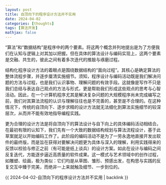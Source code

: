 ```yaml
---
layout: post
title: 自顶向下的程序设计方法并不实用
date: 2024-04-02
categories: [thoughts]
tags: [算法开发]
mathjax: false
---
```


“算法”和“数据结构”是程序中的两个要素。将这两个概念并列地提出是为了方便我们在认知与逻辑上对其加以把握。但在具体的算法设计与编码实现上，这两个要素是交融、共生的，彼此之间有着多次迭代的推敲与琢磨过程。

结构化程序设计方法的着眼点是围绕数据结构的“面向过程”。其核心是确定算法的整体流程步骤，并逐步厘清实施细节。须知，程序设计与编码活动既是我们解决问题的方法与过程，也是我们认识事物、理解问题的有效手段。这就像是写作不只是我们总结与表达自己观点的方法与形式，更是帮助我们形成这些观点的思考与心智活动。因此，在一个计算机程序尤其是解决复杂问题的大规模程序尚未完成编写之前，我们对其算法流程的认识与理解往往也是不完善的，甚至是不合理的。在这种情况下，传统的自顶向下、逐步求精的设计方法就无法细化到算法实施细节的较深层次，从而并不能有效地指导编程实践。

更为合理的设计方法是将自顶向下的算法设计与自下向上的具体编码活动相结合。在最初有限的认知下，我们先有一个大致的数据结构规划与算法流程设计，基于此草案就足以开始编码工作了。此阶段的编码活动不是为了一劳永逸地直接开发出软件的最终版，而是旨在获得对要解决问题更为具体与深入的理解，利用实践得来的反馈以校验与修正之前（有可能是纸上谈兵）的设计方案。如此在设计与编码之间反复迭代，方能逐步逼近高质量的软件成果。这一模式与艺术领域中的创作过程，如雕塑、绘画，极为类似：它们均是从草图、雏形、预感出发，在构思与实践的反复交互中臻于完美，而绝非一上来就触及细节、一步到位的。

{{ 2024-04-02-自顶向下的程序设计方法并不实用 | backlink }}
